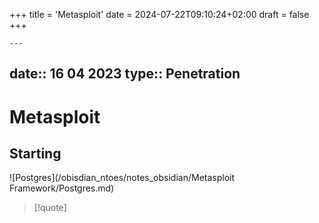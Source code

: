 +++
title = 'Metasploit'
date = 2024-07-22T09:10:24+02:00
draft = false
+++

    ---
date:: 16 04 2023
type:: Penetration
---
# Metasploit 

## Starting 
![Postgres](/obisdian_ntoes/notes_obsidian/Metasploit Framework/Postgres.md)

>[!quote] 